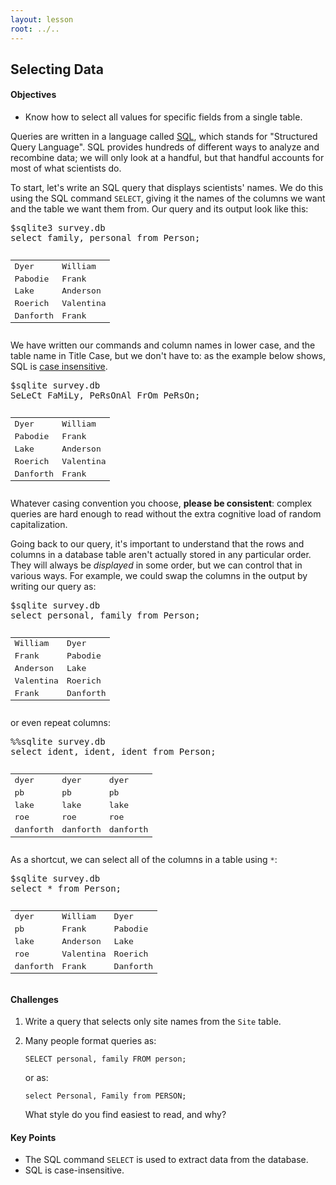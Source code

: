 ```yaml
---
layout: lesson
root: ../..
---
```


## Selecting Data

<div class="objectives">
<h4 id="objectives">Objectives</h4>
<ul>
<li>Know how to select all values for specific fields from a single table.</li>
</ul>
</div>

<p>Queries are written in a language called <a href="../../gloss.html#sql">SQL</a>, which stands for &quot;Structured Query Language&quot;. SQL provides hundreds of different ways to analyze and recombine data; we will only look at a handful, but that handful accounts for most of what scientists do.</p>


<div>
<p> To start, let's write an SQL query that displays scientists' names. We do this using the SQL command <code>SELECT</code>, giving it the names of the columns we want and the table we want them from. Our query and its output look like this:</p>
</div>


<div class="in">
<pre>$sqlite3 survey.db
select family, personal from Person;</pre>
</div>

<div class="out">
<pre><table>
<tr><td>Dyer</td><td>William</td></tr>
<tr><td>Pabodie</td><td>Frank</td></tr>
<tr><td>Lake</td><td>Anderson</td></tr>
<tr><td>Roerich</td><td>Valentina</td></tr>
<tr><td>Danforth</td><td>Frank</td></tr>
</table></pre>
</div>


<div>
 We have written our commands and column names in lower case, and the table name in Title Case, but we don't have to: as the example below shows, SQL is <a href="../../gloss.html#case-insensitive">case insensitive</a>.</p>
</div>


<div class="in">
<pre>$sqlite survey.db
SeLeCt FaMiLy, PeRsOnAl FrOm PeRsOn;</pre>
</div>

<div class="out">
<pre><table>
<tr><td>Dyer</td><td>William</td></tr>
<tr><td>Pabodie</td><td>Frank</td></tr>
<tr><td>Lake</td><td>Anderson</td></tr>
<tr><td>Roerich</td><td>Valentina</td></tr>
<tr><td>Danforth</td><td>Frank</td></tr>
</table></pre>
</div>


<div>
<p>Whatever casing convention you choose, <b>please be consistent</b>: complex queries are hard enough to read without the extra cognitive load of random capitalization.</p>
</div>


<div>
<p>Going back to our query, it's important to understand that the rows and columns in a database table aren't actually stored in any particular order. They will always be <em>displayed</em> in some order, but we can control that in various ways. For example, we could swap the columns in the output by writing our query as:</p>
</div>


<div class="in">
<pre>$sqlite survey.db
select personal, family from Person;</pre>
</div>

<div class="out">
<pre><table>
<tr><td>William</td><td>Dyer</td></tr>
<tr><td>Frank</td><td>Pabodie</td></tr>
<tr><td>Anderson</td><td>Lake</td></tr>
<tr><td>Valentina</td><td>Roerich</td></tr>
<tr><td>Frank</td><td>Danforth</td></tr>
</table></pre>
</div>


<div>
<p>or even repeat columns:</p>
</div>


<div class="in">
<pre>%%sqlite survey.db
select ident, ident, ident from Person;</pre>
</div>

<div class="out">
<pre><table>
<tr><td>dyer</td><td>dyer</td><td>dyer</td></tr>
<tr><td>pb</td><td>pb</td><td>pb</td></tr>
<tr><td>lake</td><td>lake</td><td>lake</td></tr>
<tr><td>roe</td><td>roe</td><td>roe</td></tr>
<tr><td>danforth</td><td>danforth</td><td>danforth</td></tr>
</table></pre>
</div>


<div>
<p>As a shortcut, we can select all of the columns in a table using <code>*</code>:</p>
</div>


<div class="in">
<pre>$sqlite survey.db
select * from Person;</pre>
</div>

<div class="out">
<pre><table>
<tr><td>dyer</td><td>William</td><td>Dyer</td></tr>
<tr><td>pb</td><td>Frank</td><td>Pabodie</td></tr>
<tr><td>lake</td><td>Anderson</td><td>Lake</td></tr>
<tr><td>roe</td><td>Valentina</td><td>Roerich</td></tr>
<tr><td>danforth</td><td>Frank</td><td>Danforth</td></tr>
</table></pre>
</div>


<div>
<h4 id="challenges">Challenges</h4>
<ol style="list-style-type: decimal">
<li><p>Write a query that selects only site names from the <code>Site</code> table.</p></li>
<li><p>Many people format queries as:</p>
<pre><code>SELECT personal, family FROM person;</code></pre>
<p>or as:</p>
<pre><code>select Personal, Family from PERSON;</code></pre>
<p>What style do you find easiest to read, and why?</p></li>
</ol>
</div>


<div class="keypoints">
<h4 id="key-points">Key Points</h4>
<ul>
<li>The SQL command <code>SELECT</code> is used to extract data from the database.</li>
<li>SQL is case-insensitive.</li>
</ul>
</div>
